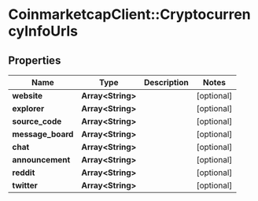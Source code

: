 # CoinmarketcapClient::CryptocurrencyInfoUrls

## Properties
Name | Type | Description | Notes
------------ | ------------- | ------------- | -------------
**website** | **Array&lt;String&gt;** |  | [optional] 
**explorer** | **Array&lt;String&gt;** |  | [optional] 
**source_code** | **Array&lt;String&gt;** |  | [optional] 
**message_board** | **Array&lt;String&gt;** |  | [optional] 
**chat** | **Array&lt;String&gt;** |  | [optional] 
**announcement** | **Array&lt;String&gt;** |  | [optional] 
**reddit** | **Array&lt;String&gt;** |  | [optional] 
**twitter** | **Array&lt;String&gt;** |  | [optional] 


